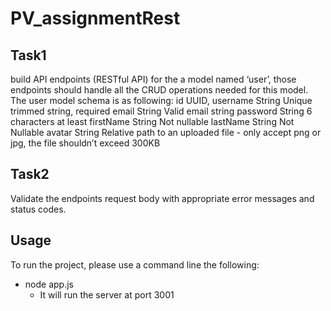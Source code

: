 # PV_assignmentRest

## Task1
build API endpoints (RESTful API) for the a model named ‘user’, those endpoints
should handle all the CRUD operations needed for this model.
The user model schema is as following:
id UUID, username String Unique trimmed string,
required
email String Valid email string
password String 6 characters at least
firstName String Not nullable
lastName String Not Nullable
avatar String Relative path to an uploaded
file - only accept png or jpg,
the file shouldn’t exceed
300KB

## Task2
Validate the endpoints request body with appropriate error messages and status codes.

## Usage

To run the project, please use a command line the following:
 - node app.js
    - It will run the server at port 3001
